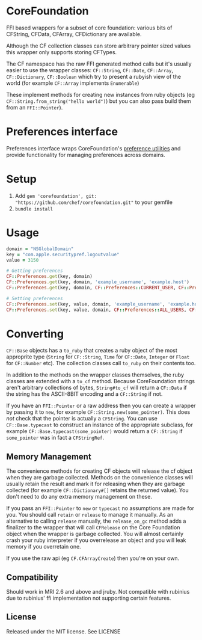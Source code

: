CoreFoundation
==============

FFI based wrappers for a subset of core foundation: various bits of CFString, CFData, CFArray, CFDictionary are available.

Although the CF collection classes can store arbitrary pointer sized values this wrapper only supports storing CFTypes.

The CF namespace has the raw FFI generated method calls but it's usually easier to use the wrapper classes: `CF::String`, `CF::Date`, `CF::Array`, `CF::Dictionary`, `CF::Boolean` which try to present a rubyish view of the world (for example `CF::Array` implements `Enumerable`)

These implement methods for creating new instances from ruby objects (eg `CF::String.from_string("hello world")`) but you can also pass build them from an `FFI::Pointer`).

Preferences interface
==============

Preferences interface wraps CoreFoundation's [preference utilities](https://developer.apple.com/documentation/corefoundation/preferences_utilities) and provide functionality for managing preferences across domains.

Setup
=============
1. Add `gem 'corefoundation', git: "https://github.com/chef/corefoundation.git"` to your gemfile
2. `bundle install`

Usage
=============
```ruby
domain = "NSGlobalDomain"
key = "com.apple.securitypref.logoutvalue"
value = 3150

# Getting preferences
CF::Preferences.get(key, domain)
CF::Preferences.get(key, domain, 'example_username', 'example.host')
CF::Preferences.get(key, domain, CF::Preferences::CURRENT_USER, CF::Preferences::CURRENT_HOST)

# Setting preferences
CF::Preferences.set(key, value, domain, 'example_username', 'example.host')
CF::Preferences.set(key, value, domain, CF::Preferences::ALL_USERS, CF::Preferences::ALL_HOSTS)
```

Converting
===========

`CF::Base` objects has a `to_ruby` that creates a ruby object of the most approprite type (`String` for `CF::String`, `Time` for `CF::Date`, `Integer` or `Float` for `CF::Number` etc). The collection classes call `to_ruby` on their contents too.

In addition to the methods on the wrapper classes themselves, the ruby classes are extended with a `to_cf` method. Because CoreFoundation strings aren't arbitrary collections of bytes, `String#to_cf` will return a `CF::Data` if the string has the ASCII-8BIT encoding and a `CF::String` if not.

If you have an `FFI::Pointer` or a raw address then you can create a wrapper by passing it to `new`, for example `CF::String.new(some_pointer)`. This does *not* check that the pointer is actually a `CFString`. You can use `CF::Base.typecast` to construct an instance of the appropriate subclass, for example `CF::Base.typecast(some_pointer)` would return a `CF::String` if `some_pointer` was in fact a `CFStringRef`.

## Memory Management

The convenience methods for creating CF objects will release the cf object when they are garbage collected. Methods on the convenience classes will usually retain the result and mark it for releasing when they are garbage collected (for example `CF::Dictionary#[]` retains the returned value). You don't need to do any extra memory management on these.

If you pass an `FFI::Pointer` to `new` or `typecast` no assumptions are made for you. You should call `retain` or `release` to manage it manually. As an alternative to calling `release` manually,  the `release_on_gc` method adds a finalizer to the wrapper that will call `CFRelease` on the Core Foundation object when the wrapper is garbage collected. You will almost certainly crash your ruby interpreter if you overrelease an object and you will leak memory if you overretain one.

If you use the raw api (eg `CF.CFArrayCreate`) then you're on your own.

## Compatibility

Should work in MRI 2.6 and above and jruby. Not compatible with rubinius due to rubinius' ffi implementation not supporting certain features.

## License

Released under the MIT license. See LICENSE
